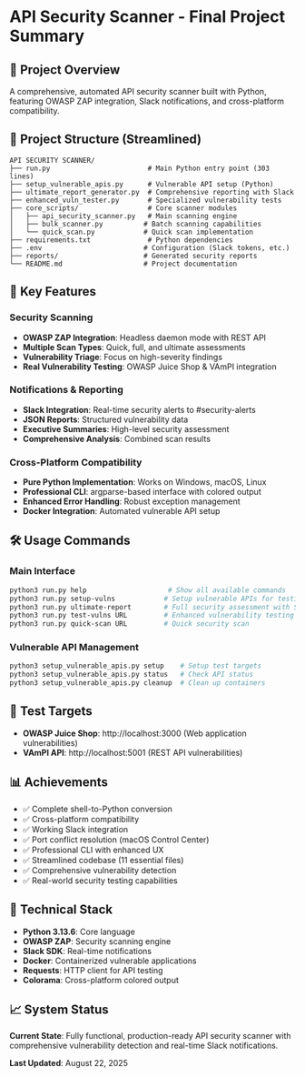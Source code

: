 # API Security Scanner - Final Project Summary

## 🎯 Project Overview
A comprehensive, automated API security scanner built with Python, featuring OWASP ZAP integration, Slack notifications, and cross-platform compatibility.

## 📁 Project Structure (Streamlined)
```
API SECURITY SCANNER/
├── run.py                        # Main Python entry point (303 lines)
├── setup_vulnerable_apis.py      # Vulnerable API setup (Python)
├── ultimate_report_generator.py  # Comprehensive reporting with Slack
├── enhanced_vuln_tester.py       # Specialized vulnerability tests
├── core_scripts/                 # Core scanner modules
│   ├── api_security_scanner.py   # Main scanning engine
│   ├── bulk_scanner.py          # Batch scanning capabilities
│   └── quick_scan.py            # Quick scan implementation
├── requirements.txt              # Python dependencies
├── .env                         # Configuration (Slack tokens, etc.)
├── reports/                     # Generated security reports
└── README.md                    # Project documentation
```

## 🚀 Key Features

### Security Scanning
- **OWASP ZAP Integration**: Headless daemon mode with REST API
- **Multiple Scan Types**: Quick, full, and ultimate assessments
- **Vulnerability Triage**: Focus on high-severity findings
- **Real Vulnerability Testing**: OWASP Juice Shop & VAmPI integration

### Notifications & Reporting
- **Slack Integration**: Real-time security alerts to #security-alerts
- **JSON Reports**: Structured vulnerability data
- **Executive Summaries**: High-level security assessment
- **Comprehensive Analysis**: Combined scan results

### Cross-Platform Compatibility
- **Pure Python Implementation**: Works on Windows, macOS, Linux
- **Professional CLI**: argparse-based interface with colored output
- **Enhanced Error Handling**: Robust exception management
- **Docker Integration**: Automated vulnerable API setup

## 🛠 Usage Commands

### Main Interface
```bash
python3 run.py help                    # Show all available commands
python3 run.py setup-vulns            # Setup vulnerable APIs for testing
python3 run.py ultimate-report        # Full security assessment with Slack
python3 run.py test-vulns URL         # Enhanced vulnerability testing
python3 run.py quick-scan URL         # Quick security scan
```

### Vulnerable API Management
```bash
python3 setup_vulnerable_apis.py setup    # Setup test targets
python3 setup_vulnerable_apis.py status   # Check API status
python3 setup_vulnerable_apis.py cleanup  # Clean up containers
```

## 🎯 Test Targets
- **OWASP Juice Shop**: http://localhost:3000 (Web application vulnerabilities)
- **VAmPI API**: http://localhost:5001 (REST API vulnerabilities)

## 📊 Achievements
- ✅ Complete shell-to-Python conversion
- ✅ Cross-platform compatibility
- ✅ Working Slack integration
- ✅ Port conflict resolution (macOS Control Center)
- ✅ Professional CLI with enhanced UX
- ✅ Streamlined codebase (11 essential files)
- ✅ Comprehensive vulnerability detection
- ✅ Real-world security testing capabilities

## 🔧 Technical Stack
- **Python 3.13.6**: Core language
- **OWASP ZAP**: Security scanning engine
- **Slack SDK**: Real-time notifications
- **Docker**: Containerized vulnerable applications
- **Requests**: HTTP client for API testing
- **Colorama**: Cross-platform colored output

## 📈 System Status
**Current State**: Fully functional, production-ready API security scanner with comprehensive vulnerability detection and real-time Slack notifications.

**Last Updated**: August 22, 2025
